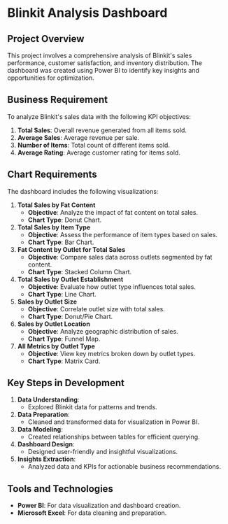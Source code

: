 # Blinkit Analysis Dashboard

## Project Overview
This project involves a comprehensive analysis of Blinkit's sales performance, customer satisfaction, and inventory distribution. The dashboard was created using Power BI to identify key insights and opportunities for optimization.

## Business Requirement
To analyze Blinkit's sales data with the following KPI objectives:
1. **Total Sales**: Overall revenue generated from all items sold.
2. **Average Sales**: Average revenue per sale.
3. **Number of Items**: Total count of different items sold.
4. **Average Rating**: Average customer rating for items sold.

## Chart Requirements
The dashboard includes the following visualizations:
1. **Total Sales by Fat Content**
   - **Objective**: Analyze the impact of fat content on total sales.
   - **Chart Type**: Donut Chart.
2. **Total Sales by Item Type**
   - **Objective**: Assess the performance of item types based on sales.
   - **Chart Type**: Bar Chart.
3. **Fat Content by Outlet for Total Sales**
   - **Objective**: Compare sales data across outlets segmented by fat content.
   - **Chart Type**: Stacked Column Chart.
4. **Total Sales by Outlet Establishment**
   - **Objective**: Evaluate how outlet type influences total sales.
   - **Chart Type**: Line Chart.
5. **Sales by Outlet Size**
   - **Objective**: Correlate outlet size with total sales.
   - **Chart Type**: Donut/Pie Chart.
6. **Sales by Outlet Location**
   - **Objective**: Analyze geographic distribution of sales.
   - **Chart Type**: Funnel Map.
7. **All Metrics by Outlet Type**
   - **Objective**: View key metrics broken down by outlet types.
   - **Chart Type**: Matrix Card.

## Key Steps in Development
1. **Data Understanding**: 
   - Explored Blinkit data for patterns and trends.
2. **Data Preparation**: 
   - Cleaned and transformed data for visualization in Power BI.
3. **Data Modeling**:
   - Created relationships between tables for efficient querying.
4. **Dashboard Design**:
   - Designed user-friendly and insightful visualizations.
5. **Insights Extraction**:
   - Analyzed data and KPIs for actionable business recommendations.

## Tools and Technologies
- **Power BI**: For data visualization and dashboard creation.
- **Microsoft Excel**: For data cleaning and preparation.

